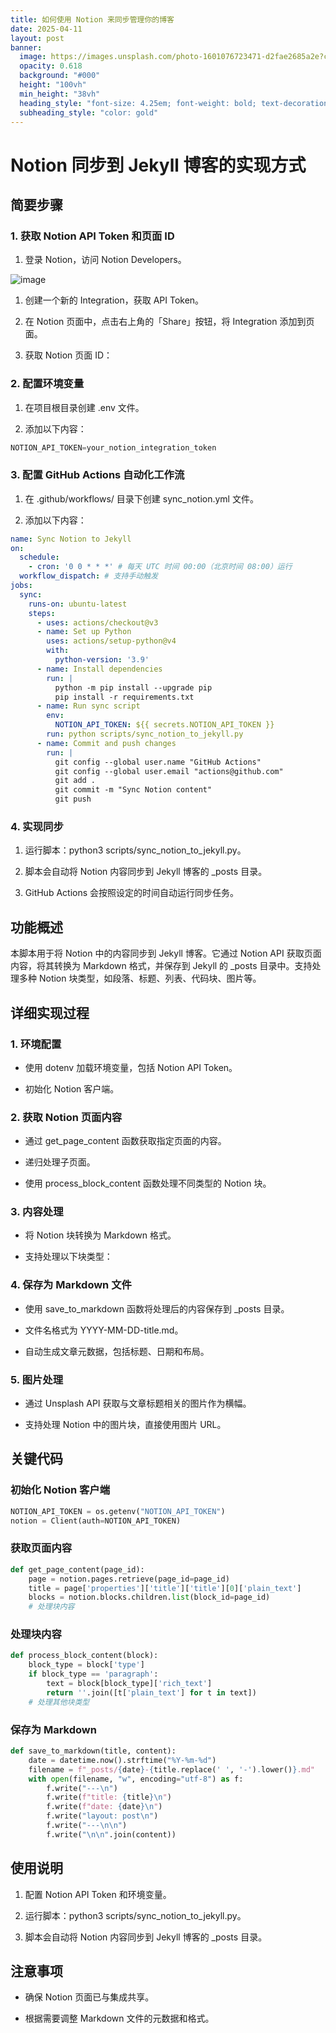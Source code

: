 ```yaml
---
title: 如何使用 Notion 来同步管理你的博客
date: 2025-04-11
layout: post
banner:
  image: https://images.unsplash.com/photo-1601076723471-d2fae2685a2e?crop=entropy&cs=tinysrgb&fit=max&fm=jpg&ixid=M3w2OTIwMzJ8MHwxfHJhbmRvbXx8fHx8fHx8fDE3NDQ0MDI5NTF8&ixlib=rb-4.0.3&q=80&w=1080
  opacity: 0.618
  background: "#000"
  height: "100vh"
  min_height: "38vh"
  heading_style: "font-size: 4.25em; font-weight: bold; text-decoration: underline"
  subheading_style: "color: gold"
---
```


# Notion 同步到 Jekyll 博客的实现方式

## 简要步骤

### 1. 获取 Notion API Token 和页面 ID

1. 登录 Notion，访问 Notion Developers。

![image](https://prod-files-secure.s3.us-west-2.amazonaws.com/a7a0cc5a-89b9-4cda-8686-1fba0ca52f40/d19c1afe-dea5-4312-9333-786b0ba83054/image.png?X-Amz-Algorithm=AWS4-HMAC-SHA256&X-Amz-Content-Sha256=UNSIGNED-PAYLOAD&X-Amz-Credential=ASIAZI2LB4665OHG2PB3%2F20250411%2Fus-west-2%2Fs3%2Faws4_request&X-Amz-Date=20250411T202230Z&X-Amz-Expires=3600&X-Amz-Security-Token=IQoJb3JpZ2luX2VjEEwaCXVzLXdlc3QtMiJHMEUCIBXAZNRV63YNBO8LN1bTdKirP9cCbB9zqnle3PgqKvZ8AiEAlv0HL0oqTSdV22wFVKfvi4Qr35Th1V6jcbsW%2BJ8QDDkqiAQIxf%2F%2F%2F%2F%2F%2F%2F%2F%2F%2FARAAGgw2Mzc0MjMxODM4MDUiDDeNBd5umpEOavEmKCrcA6i05jqGwJbl9FQGbNyHw8xL2iud8TYWKFgBo6FN%2BW7JFPyQOvEP5%2F2Mn%2BfbOCb6FDoPmbeWrj9KSzOB8gU6yBGd8QTy5zRPUU4MC7i%2B88ehmGrMy84ybvDX8%2F3aolihXQtCvVOlurwCQVfFz%2FCC8D%2BnzlcYKTq0IT%2Bm1jnYA5TlnHMDMsobqoWzDyAEFKSVGqOJRCIWidQDKJPwpfruQi%2FEXswY0a5ZbAPKP8g4mO2BetH0sihuqtYEtQYZjPop8UYNB1YzLfF4Vlp4HNEC%2BN%2FBHwtflhVPq1U%2Bks87jJ0Z%2F9%2B7ovNDdCkbpdRXyw53t4sxoWLAm5uaOZh%2BTDSXPMJz5pU1PmzUlYKpkThmHftpEg9YZ7pbmPUXuFxGmyHGQNpLEqnPXS1oH0IFr3ruwkZUziQiEYRWwUZc6Jx7fId0i0gB34OXQkIPD8Tl%2Ftrx9p6Tm9ip4%2BkgjQVzUDcZ%2BOB1NmZOnVrXRdKNCvao5OjryprV2RjsgjdRP1q3jVyo%2B%2F70%2FVpCPPF93d5zf%2By2ukYUiXTGkelXyKoXne9p6mE4Ovi17FcOwYAPIYXvFh3tUfuLoaN41JpIUecAS3UYBDyyUM6LQ%2BCzbHnynk92T0omrAuLvegNzxaHryu8MIzx5b8GOqUB6xlUSdsYrQ7SJmCfoFXYbchsKMx9Aimw2kamxi77p%2F3tz9k%2Fy1wLomLihJOeqkfX2TgiSmfIQ3FI4PYXZr3cCGEvxnJU0SQnH7cGV448Cwju4mhC742aSV5ssIn5JtjgmmGJZ%2F1CjBtC4nD16UDbKeOpqI9jEkD8jXh9xm9UInCeX9nTDQqKraVF40hPmE7bRgB97ZMfGbj05He9uacX5dVOz3rz&X-Amz-Signature=f916306ae6b3ae26692f1d4b73ed3b682408e9afae6f3278437b3935d8dedd57&X-Amz-SignedHeaders=host&x-id=GetObject)

1. 创建一个新的 Integration，获取 API Token。

1. 在 Notion 页面中，点击右上角的「Share」按钮，将 Integration 添加到页面。

1. 获取 Notion 页面 ID：


### 2. 配置环境变量

1. 在项目根目录创建 .env 文件。

1. 添加以下内容：

```javascript
NOTION_API_TOKEN=your_notion_integration_token
```

### 3. 配置 GitHub Actions 自动化工作流

1. 在 .github/workflows/ 目录下创建 sync_notion.yml 文件。

1. 添加以下内容：

```yaml
name: Sync Notion to Jekyll
on:
  schedule:
    - cron: '0 0 * * *' # 每天 UTC 时间 00:00（北京时间 08:00）运行
  workflow_dispatch: # 支持手动触发
jobs:
  sync:
    runs-on: ubuntu-latest
    steps:
      - uses: actions/checkout@v3
      - name: Set up Python
        uses: actions/setup-python@v4
        with:
          python-version: '3.9'
      - name: Install dependencies
        run: |
          python -m pip install --upgrade pip
          pip install -r requirements.txt
      - name: Run sync script
        env:
          NOTION_API_TOKEN: ${{ secrets.NOTION_API_TOKEN }}
        run: python scripts/sync_notion_to_jekyll.py
      - name: Commit and push changes
        run: |
          git config --global user.name "GitHub Actions"
          git config --global user.email "actions@github.com"
          git add .
          git commit -m "Sync Notion content"
          git push
```

### 4. 实现同步

1. 运行脚本：python3 scripts/sync_notion_to_jekyll.py。

1. 脚本会自动将 Notion 内容同步到 Jekyll 博客的 _posts 目录。

1. GitHub Actions 会按照设定的时间自动运行同步任务。

## 功能概述

本脚本用于将 Notion 中的内容同步到 Jekyll 博客。它通过 Notion API 获取页面内容，将其转换为 Markdown 格式，并保存到 Jekyll 的 _posts 目录中。支持处理多种 Notion 块类型，如段落、标题、列表、代码块、图片等。

## 详细实现过程

### 1. 环境配置

- 使用 dotenv 加载环境变量，包括 Notion API Token。

- 初始化 Notion 客户端。

### 2. 获取 Notion 页面内容

- 通过 get_page_content 函数获取指定页面的内容。

- 递归处理子页面。

- 使用 process_block_content 函数处理不同类型的 Notion 块。

### 3. 内容处理

- 将 Notion 块转换为 Markdown 格式。

- 支持处理以下块类型：


### 4. 保存为 Markdown 文件

- 使用 save_to_markdown 函数将处理后的内容保存到 _posts 目录。

- 文件名格式为 YYYY-MM-DD-title.md。

- 自动生成文章元数据，包括标题、日期和布局。

### 5. 图片处理

- 通过 Unsplash API 获取与文章标题相关的图片作为横幅。

- 支持处理 Notion 中的图片块，直接使用图片 URL。

## 关键代码

### 初始化 Notion 客户端

```python
NOTION_API_TOKEN = os.getenv("NOTION_API_TOKEN")
notion = Client(auth=NOTION_API_TOKEN)
```

### 获取页面内容

```python
def get_page_content(page_id):
    page = notion.pages.retrieve(page_id=page_id)
    title = page['properties']['title']['title'][0]['plain_text']
    blocks = notion.blocks.children.list(block_id=page_id)
    # 处理块内容
```

### 处理块内容

```python
def process_block_content(block):
    block_type = block['type']
    if block_type == 'paragraph':
        text = block[block_type]['rich_text']
        return ''.join([t['plain_text'] for t in text])
    # 处理其他块类型
```

### 保存为 Markdown

```python
def save_to_markdown(title, content):
    date = datetime.now().strftime("%Y-%m-%d")
    filename = f"_posts/{date}-{title.replace(' ', '-').lower()}.md"
    with open(filename, "w", encoding="utf-8") as f:
        f.write("---\n")
        f.write(f"title: {title}\n")
        f.write(f"date: {date}\n")
        f.write("layout: post\n")
        f.write("---\n\n")
        f.write("\n\n".join(content))
```

## 使用说明

1. 配置 Notion API Token 和环境变量。

1. 运行脚本：python3 scripts/sync_notion_to_jekyll.py。

1. 脚本会自动将 Notion 内容同步到 Jekyll 博客的 _posts 目录。

## 注意事项

- 确保 Notion 页面已与集成共享。

- 根据需要调整 Markdown 文件的元数据和格式。